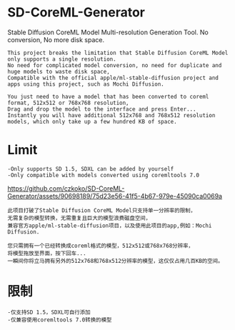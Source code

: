 # SD-CoreML-Generator
Stable Diffusion CoreML Model Multi-resolution Generation Tool. No conversion, No more disk space.


```
This project breaks the limitation that Stable Diffusion CoreML Model only supports a single resolution.
No need for complicated model conversion, no need for duplicate and huge models to waste disk space,
Compatible with the official apple/ml-stable-diffusion project and apps using this project, such as Mochi Diffusion.

You just need to have a model that has been converted to coreml format, 512x512 or 768x768 resolution,
Drag and drop the model to the interface and press Enter...
Instantly you will have additional 512x768 and 768x512 resolution models, which only take up a few hundred KB of space.
```

# Limit
```
-Only supports SD 1.5, SDXL can be added by yourself
-Only compatible with models converted using coremltools 7.0
```



https://github.com/czkoko/SD-CoreML-Generator/assets/90698189/75d23e56-41f5-4b67-979e-45090ca0069a



```
此项目打破了Stable Diffusion CoreML Model只支持单一分辨率的限制，
无需复杂的模型转换，无需重复且巨大的模型浪费磁盘空间，
兼容官方apple/ml-stable-diffusion项目，以及使用此项目的app,例如：Mochi Diffusion.

您只需拥有一个已经转换成coreml格式的模型，512x512或768x768分辨率，
将模型拖放至界面，按下回车...
一瞬间你将立马拥有另外的512x768和768x512分辨率的模型，这仅仅占用几百KB的空间。
```

# 限制
```
-仅支持SD 1.5，SDXL可自行添加
-仅兼容使用coremltools 7.0转换的模型
```
